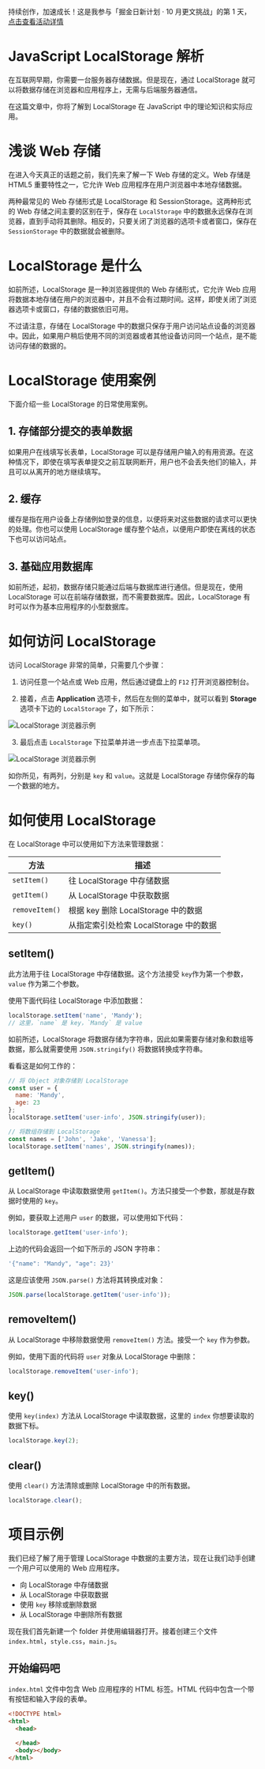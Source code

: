 持续创作，加速成长！这是我参与「掘金日新计划 · 10 月更文挑战」的第 1 天，[点击查看活动详情](https://juejin.cn/post/7147654075599978532)

# JavaScript LocalStorage 解析

在互联网早期，你需要一台服务器存储数据。但是现在，通过 LocalStorage 就可以将数据存储在浏览器和应用程序上，无需与后端服务器通信。

在这篇文章中，你将了解到 LocalStorage 在 JavaScript 中的理论知识和实际应用。

# 浅谈 Web 存储

在进入今天真正的话题之前，我们先来了解一下 Web 存储的定义。Web 存储是 HTML5 重要特性之一，它允许 Web 应用程序在用户浏览器中本地存储数据。

两种最常见的 Web 存储形式是 LocalStorage 和 SessionStorage。这两种形式的 Web 存储之间主要的区别在于，保存在 ```LocalStorage``` 中的数据永远保存在浏览器，直到手动将其删除。相反的，只要关闭了浏览器的选项卡或者窗口，保存在 ```SessionStorage``` 中的数据就会被删除。

# LocalStorage 是什么

如前所述，LocalStorage 是一种浏览器提供的 Web 存储形式，它允许 Web 应用将数据本地存储在用户的浏览器中，并且不会有过期时间。这样，即使关闭了浏览器选项卡或窗口，存储的数据依旧可用。

不过请注意，存储在 LocalStorage 中的数据只保存于用户访问站点设备的浏览器中。因此，如果用户稍后使用不同的浏览器或者其他设备访问同一个站点，是不能访问存储的数据的。

# LocalStorage 使用案例

下面介绍一些 LocalStorage 的日常使用案例。

## 1. 存储部分提交的表单数据

如果用户在线填写长表单，LocalStorage 可以是存储用户输入的有用资源。在这种情况下，即使在填写表单提交之前互联网断开，用户也不会丢失他们的输入，并且可以从离开的地方继续填写。

## 2. 缓存

缓存是指在用户设备上存储例如登录的信息，以便将来对这些数据的请求可以更快的处理。你也可以使用 LocalStorage 缓存整个站点，以便用户即使在离线的状态下也可以访问站点。

## 3. 基础应用数据库

如前所述，起初，数据存储只能通过后端与数据库进行通信。但是现在，使用 LocalStorage 可以在前端存储数据，而不需要数据库。因此，LocalStorage 有时可以作为基本应用程序的小型数据库。

# 如何访问 LocalStorage

访问 LocalStorage 非常的简单，只需要几个步骤：

1. 访问任意一个站点或 Web 应用，然后通过键盘上的 ```F12``` 打开浏览器控制台。

2. 接着，点击 **Application** 选项卡，然后在左侧的菜单中，就可以看到 **Storage** 选项卡下边的 ```LocalStorage``` 了，如下所示：

![LocalStorage 浏览器示例](https://github.com/wangchongchong1007/blog/blob/main/images/localStorage.png)

3. 最后点击 ```LocalStorage``` 下拉菜单并进一步点击下拉菜单项。

![LocalStorage 浏览器示例](https://github.com/wangchongchong1007/blog/blob/main/images/localStorage2.png)

如你所见，有两列，分别是 ```key``` 和 ```value```。这就是 LocalStorage 存储你保存的每一个数据的地方。

# 如何使用 LocalStorage

在 LocalStorage 中可以使用如下方法来管理数据：


| 方法 | 描述 |
|--|--|
| ```setItem()``` | 往 LocalStorage 中存储数据 |
| ```getItem()``` | 从 LocalStorage 中获取数据 |
| ```removeItem()``` | 根据 key 删除 LocalStorage 中的数据 |
|```key()```| 从指定索引处检索 LocalStorage 中的数据 |

## setItem()

此方法用于往 LocalStorage 中存储数据。这个方法接受 ```key```作为第一个参数，```value``` 作为第二个参数。

使用下面代码往 LocalStorage 中添加数据：

```js
localStorage.setItem('name', 'Mandy');
// 这里，`name` 是 key，`Mandy` 是 value
```

如前所述，LocalStorage 将数据存储为字符串，因此如果需要存储对象和数组等数据，那么就需要使用 ```JSON.stringify()``` 将数据转换成字符串。

看看这是如何工作的：

```js
// 将 Object 对象存储到 LocalStorage
const user = {
  name: 'Mandy',
  age: 23
};
localStorage.setItem('user-info', JSON.stringify(user));

// 将数组存储到 LocalStorage
const names = ['John', 'Jake', 'Vanessa'];
localStorage.setItem('names', JSON.stringify(names));
```

## getItem()

从 LocalStorage 中读取数据使用 ```getItem()```。方法只接受一个参数，那就是存数据时使用的 ```key```。

例如，要获取上述用户 ```user``` 的数据，可以使用如下代码：

```js
localStorage.getItem('user-info');
```

上边的代码会返回一个如下所示的 JSON 字符串：

```js
'{"name": "Mandy", "age": 23}'
```

这是应该使用 ```JSON.parse()``` 方法将其转换成对象：

```js
JSON.parse(localStorage.getItem('user-info'));
```

## removeItem()

从 LocalStorage 中移除数据使用 ```removeItem()``` 方法。接受一个 ```key``` 作为参数。

例如，使用下面的代码将 ```user``` 对象从 LocalStorage 中删除：

```js
localStorage.removeItem('user-info');
```

## key()

使用 ```key(index)``` 方法从 LocalStorage 中读取数据，这里的 ```index``` 你想要读取的数据下标。

```js
localStorage.key(2);
```

## clear()

使用 ```clear()``` 方法清除或删除 LocalStorage 中的所有数据。

```js
localStorage.clear();
```

# 项目示例

我们已经了解了用于管理 LocalStorage 中数据的主要方法，现在让我们动手创建一个用户可以使用的 Web 应用程序。

- 向 LocalStorage 中存储数据
- 从 LocalStorage 中获取数据
- 使用 ```key``` 移除或删除数据
- 从 LocalStorage 中删除所有数据

现在我们首先新建一个 folder 并使用编辑器打开。接着创建三个文件 ```index.html```，```style.css```，```main.js```。

## 开始编码吧

```index.html``` 文件中包含 Web 应用程序的 HTML 标签。HTML 代码中包含一个带有按钮和输入字段的表单。

```html
<!DOCTYPE html>
<html>
  <head>
    
  </head>
  <body></body>
</html>
```



